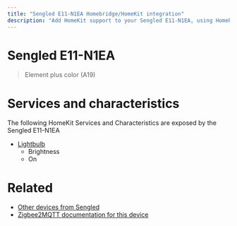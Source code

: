 ```yaml
---
title: "Sengled E11-N1EA Homebridge/HomeKit integration"
description: "Add HomeKit support to your Sengled E11-N1EA, using Homebridge, Zigbee2MQTT and homebridge-z2m."
---
```

<!---
This file has been GENERATED using src/docgen/docgen.ts
DO NOT EDIT THIS FILE MANUALLY!
-->
# Sengled E11-N1EA
> Element plus color (A19)


# Services and characteristics
The following HomeKit Services and Characteristics are exposed by
the Sengled E11-N1EA

* [Lightbulb](../../light.md)
  * Brightness
  * On


# Related
* [Other devices from Sengled](../index.md#sengled)
* [Zigbee2MQTT documentation for this device](https://www.zigbee2mqtt.io/devices/E11-N1EA.html)